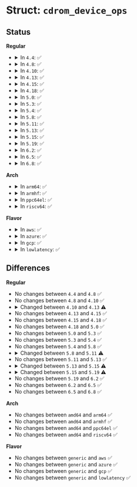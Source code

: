 # Struct: <code>cdrom_device_ops</code>

## Status
<b>Regular</b>
<ul>
<li>
<details>
<summary>In <code>4.4</code>: ✅</summary>

```c
struct cdrom_device_ops {
    int (*open)(struct cdrom_device_info *, int);
    void (*release)(struct cdrom_device_info *);
    int (*drive_status)(struct cdrom_device_info *, int);
    unsigned int (*check_events)(struct cdrom_device_info *, unsigned int, int);
    int (*media_changed)(struct cdrom_device_info *, int);
    int (*tray_move)(struct cdrom_device_info *, int);
    int (*lock_door)(struct cdrom_device_info *, int);
    int (*select_speed)(struct cdrom_device_info *, int);
    int (*select_disc)(struct cdrom_device_info *, int);
    int (*get_last_session)(struct cdrom_device_info *, struct cdrom_multisession *);
    int (*get_mcn)(struct cdrom_device_info *, struct cdrom_mcn *);
    int (*reset)(struct cdrom_device_info *);
    int (*audio_ioctl)(struct cdrom_device_info *, unsigned int, void *);
    const int capability;
    int n_minors;
    int (*generic_packet)(struct cdrom_device_info *, struct packet_command *);
};
```
</details>
</li>
<li>
<details>
<summary>In <code>4.8</code>: ✅</summary>

```c
struct cdrom_device_ops {
    int (*open)(struct cdrom_device_info *, int);
    void (*release)(struct cdrom_device_info *);
    int (*drive_status)(struct cdrom_device_info *, int);
    unsigned int (*check_events)(struct cdrom_device_info *, unsigned int, int);
    int (*media_changed)(struct cdrom_device_info *, int);
    int (*tray_move)(struct cdrom_device_info *, int);
    int (*lock_door)(struct cdrom_device_info *, int);
    int (*select_speed)(struct cdrom_device_info *, int);
    int (*select_disc)(struct cdrom_device_info *, int);
    int (*get_last_session)(struct cdrom_device_info *, struct cdrom_multisession *);
    int (*get_mcn)(struct cdrom_device_info *, struct cdrom_mcn *);
    int (*reset)(struct cdrom_device_info *);
    int (*audio_ioctl)(struct cdrom_device_info *, unsigned int, void *);
    const int capability;
    int n_minors;
    int (*generic_packet)(struct cdrom_device_info *, struct packet_command *);
};
```
</details>
</li>
<li>
<details>
<summary>In <code>4.10</code>: ✅</summary>

```c
struct cdrom_device_ops {
    int (*open)(struct cdrom_device_info *, int);
    void (*release)(struct cdrom_device_info *);
    int (*drive_status)(struct cdrom_device_info *, int);
    unsigned int (*check_events)(struct cdrom_device_info *, unsigned int, int);
    int (*media_changed)(struct cdrom_device_info *, int);
    int (*tray_move)(struct cdrom_device_info *, int);
    int (*lock_door)(struct cdrom_device_info *, int);
    int (*select_speed)(struct cdrom_device_info *, int);
    int (*select_disc)(struct cdrom_device_info *, int);
    int (*get_last_session)(struct cdrom_device_info *, struct cdrom_multisession *);
    int (*get_mcn)(struct cdrom_device_info *, struct cdrom_mcn *);
    int (*reset)(struct cdrom_device_info *);
    int (*audio_ioctl)(struct cdrom_device_info *, unsigned int, void *);
    const int capability;
    int n_minors;
    int (*generic_packet)(struct cdrom_device_info *, struct packet_command *);
};
```
</details>
</li>
<li>
<details>
<summary>In <code>4.13</code>: ✅</summary>

```c
struct cdrom_device_ops {
    int (*open)(struct cdrom_device_info *, int);
    void (*release)(struct cdrom_device_info *);
    int (*drive_status)(struct cdrom_device_info *, int);
    unsigned int (*check_events)(struct cdrom_device_info *, unsigned int, int);
    int (*media_changed)(struct cdrom_device_info *, int);
    int (*tray_move)(struct cdrom_device_info *, int);
    int (*lock_door)(struct cdrom_device_info *, int);
    int (*select_speed)(struct cdrom_device_info *, int);
    int (*select_disc)(struct cdrom_device_info *, int);
    int (*get_last_session)(struct cdrom_device_info *, struct cdrom_multisession *);
    int (*get_mcn)(struct cdrom_device_info *, struct cdrom_mcn *);
    int (*reset)(struct cdrom_device_info *);
    int (*audio_ioctl)(struct cdrom_device_info *, unsigned int, void *);
    const int capability;
    int (*generic_packet)(struct cdrom_device_info *, struct packet_command *);
};
```
</details>
</li>
<li>
<details>
<summary>In <code>4.15</code>: ✅</summary>

```c
struct cdrom_device_ops {
    int (*open)(struct cdrom_device_info *, int);
    void (*release)(struct cdrom_device_info *);
    int (*drive_status)(struct cdrom_device_info *, int);
    unsigned int (*check_events)(struct cdrom_device_info *, unsigned int, int);
    int (*media_changed)(struct cdrom_device_info *, int);
    int (*tray_move)(struct cdrom_device_info *, int);
    int (*lock_door)(struct cdrom_device_info *, int);
    int (*select_speed)(struct cdrom_device_info *, int);
    int (*select_disc)(struct cdrom_device_info *, int);
    int (*get_last_session)(struct cdrom_device_info *, struct cdrom_multisession *);
    int (*get_mcn)(struct cdrom_device_info *, struct cdrom_mcn *);
    int (*reset)(struct cdrom_device_info *);
    int (*audio_ioctl)(struct cdrom_device_info *, unsigned int, void *);
    const int capability;
    int (*generic_packet)(struct cdrom_device_info *, struct packet_command *);
};
```
</details>
</li>
<li>
<details>
<summary>In <code>4.18</code>: ✅</summary>

```c
struct cdrom_device_ops {
    int (*open)(struct cdrom_device_info *, int);
    void (*release)(struct cdrom_device_info *);
    int (*drive_status)(struct cdrom_device_info *, int);
    unsigned int (*check_events)(struct cdrom_device_info *, unsigned int, int);
    int (*media_changed)(struct cdrom_device_info *, int);
    int (*tray_move)(struct cdrom_device_info *, int);
    int (*lock_door)(struct cdrom_device_info *, int);
    int (*select_speed)(struct cdrom_device_info *, int);
    int (*select_disc)(struct cdrom_device_info *, int);
    int (*get_last_session)(struct cdrom_device_info *, struct cdrom_multisession *);
    int (*get_mcn)(struct cdrom_device_info *, struct cdrom_mcn *);
    int (*reset)(struct cdrom_device_info *);
    int (*audio_ioctl)(struct cdrom_device_info *, unsigned int, void *);
    const int capability;
    int (*generic_packet)(struct cdrom_device_info *, struct packet_command *);
};
```
</details>
</li>
<li>
<details>
<summary>In <code>5.0</code>: ✅</summary>

```c
struct cdrom_device_ops {
    int (*open)(struct cdrom_device_info *, int);
    void (*release)(struct cdrom_device_info *);
    int (*drive_status)(struct cdrom_device_info *, int);
    unsigned int (*check_events)(struct cdrom_device_info *, unsigned int, int);
    int (*media_changed)(struct cdrom_device_info *, int);
    int (*tray_move)(struct cdrom_device_info *, int);
    int (*lock_door)(struct cdrom_device_info *, int);
    int (*select_speed)(struct cdrom_device_info *, int);
    int (*select_disc)(struct cdrom_device_info *, int);
    int (*get_last_session)(struct cdrom_device_info *, struct cdrom_multisession *);
    int (*get_mcn)(struct cdrom_device_info *, struct cdrom_mcn *);
    int (*reset)(struct cdrom_device_info *);
    int (*audio_ioctl)(struct cdrom_device_info *, unsigned int, void *);
    const int capability;
    int (*generic_packet)(struct cdrom_device_info *, struct packet_command *);
};
```
</details>
</li>
<li>
<details>
<summary>In <code>5.3</code>: ✅</summary>

```c
struct cdrom_device_ops {
    int (*open)(struct cdrom_device_info *, int);
    void (*release)(struct cdrom_device_info *);
    int (*drive_status)(struct cdrom_device_info *, int);
    unsigned int (*check_events)(struct cdrom_device_info *, unsigned int, int);
    int (*media_changed)(struct cdrom_device_info *, int);
    int (*tray_move)(struct cdrom_device_info *, int);
    int (*lock_door)(struct cdrom_device_info *, int);
    int (*select_speed)(struct cdrom_device_info *, int);
    int (*select_disc)(struct cdrom_device_info *, int);
    int (*get_last_session)(struct cdrom_device_info *, struct cdrom_multisession *);
    int (*get_mcn)(struct cdrom_device_info *, struct cdrom_mcn *);
    int (*reset)(struct cdrom_device_info *);
    int (*audio_ioctl)(struct cdrom_device_info *, unsigned int, void *);
    const int capability;
    int (*generic_packet)(struct cdrom_device_info *, struct packet_command *);
};
```
</details>
</li>
<li>
<details>
<summary>In <code>5.4</code>: ✅</summary>

```c
struct cdrom_device_ops {
    int (*open)(struct cdrom_device_info *, int);
    void (*release)(struct cdrom_device_info *);
    int (*drive_status)(struct cdrom_device_info *, int);
    unsigned int (*check_events)(struct cdrom_device_info *, unsigned int, int);
    int (*media_changed)(struct cdrom_device_info *, int);
    int (*tray_move)(struct cdrom_device_info *, int);
    int (*lock_door)(struct cdrom_device_info *, int);
    int (*select_speed)(struct cdrom_device_info *, int);
    int (*select_disc)(struct cdrom_device_info *, int);
    int (*get_last_session)(struct cdrom_device_info *, struct cdrom_multisession *);
    int (*get_mcn)(struct cdrom_device_info *, struct cdrom_mcn *);
    int (*reset)(struct cdrom_device_info *);
    int (*audio_ioctl)(struct cdrom_device_info *, unsigned int, void *);
    const int capability;
    int (*generic_packet)(struct cdrom_device_info *, struct packet_command *);
};
```
</details>
</li>
<li>
<details>
<summary>In <code>5.8</code>: ✅</summary>

```c
struct cdrom_device_ops {
    int (*open)(struct cdrom_device_info *, int);
    void (*release)(struct cdrom_device_info *);
    int (*drive_status)(struct cdrom_device_info *, int);
    unsigned int (*check_events)(struct cdrom_device_info *, unsigned int, int);
    int (*media_changed)(struct cdrom_device_info *, int);
    int (*tray_move)(struct cdrom_device_info *, int);
    int (*lock_door)(struct cdrom_device_info *, int);
    int (*select_speed)(struct cdrom_device_info *, int);
    int (*select_disc)(struct cdrom_device_info *, int);
    int (*get_last_session)(struct cdrom_device_info *, struct cdrom_multisession *);
    int (*get_mcn)(struct cdrom_device_info *, struct cdrom_mcn *);
    int (*reset)(struct cdrom_device_info *);
    int (*audio_ioctl)(struct cdrom_device_info *, unsigned int, void *);
    const int capability;
    int (*generic_packet)(struct cdrom_device_info *, struct packet_command *);
};
```
</details>
</li>
<li>
<details>
<summary>In <code>5.11</code>: ✅</summary>

```c
struct cdrom_device_ops {
    int (*open)(struct cdrom_device_info *, int);
    void (*release)(struct cdrom_device_info *);
    int (*drive_status)(struct cdrom_device_info *, int);
    unsigned int (*check_events)(struct cdrom_device_info *, unsigned int, int);
    int (*tray_move)(struct cdrom_device_info *, int);
    int (*lock_door)(struct cdrom_device_info *, int);
    int (*select_speed)(struct cdrom_device_info *, int);
    int (*select_disc)(struct cdrom_device_info *, int);
    int (*get_last_session)(struct cdrom_device_info *, struct cdrom_multisession *);
    int (*get_mcn)(struct cdrom_device_info *, struct cdrom_mcn *);
    int (*reset)(struct cdrom_device_info *);
    int (*audio_ioctl)(struct cdrom_device_info *, unsigned int, void *);
    const int capability;
    int (*generic_packet)(struct cdrom_device_info *, struct packet_command *);
};
```
</details>
</li>
<li>
<details>
<summary>In <code>5.13</code>: ✅</summary>

```c
struct cdrom_device_ops {
    int (*open)(struct cdrom_device_info *, int);
    void (*release)(struct cdrom_device_info *);
    int (*drive_status)(struct cdrom_device_info *, int);
    unsigned int (*check_events)(struct cdrom_device_info *, unsigned int, int);
    int (*tray_move)(struct cdrom_device_info *, int);
    int (*lock_door)(struct cdrom_device_info *, int);
    int (*select_speed)(struct cdrom_device_info *, int);
    int (*select_disc)(struct cdrom_device_info *, int);
    int (*get_last_session)(struct cdrom_device_info *, struct cdrom_multisession *);
    int (*get_mcn)(struct cdrom_device_info *, struct cdrom_mcn *);
    int (*reset)(struct cdrom_device_info *);
    int (*audio_ioctl)(struct cdrom_device_info *, unsigned int, void *);
    const int capability;
    int (*generic_packet)(struct cdrom_device_info *, struct packet_command *);
};
```
</details>
</li>
<li>
<details>
<summary>In <code>5.15</code>: ✅</summary>

```c
struct cdrom_device_ops {
    int (*open)(struct cdrom_device_info *, int);
    void (*release)(struct cdrom_device_info *);
    int (*drive_status)(struct cdrom_device_info *, int);
    unsigned int (*check_events)(struct cdrom_device_info *, unsigned int, int);
    int (*tray_move)(struct cdrom_device_info *, int);
    int (*lock_door)(struct cdrom_device_info *, int);
    int (*select_speed)(struct cdrom_device_info *, int);
    int (*select_disc)(struct cdrom_device_info *, int);
    int (*get_last_session)(struct cdrom_device_info *, struct cdrom_multisession *);
    int (*get_mcn)(struct cdrom_device_info *, struct cdrom_mcn *);
    int (*reset)(struct cdrom_device_info *);
    int (*audio_ioctl)(struct cdrom_device_info *, unsigned int, void *);
    int (*generic_packet)(struct cdrom_device_info *, struct packet_command *);
    int (*read_cdda_bpc)(struct cdrom_device_info *, void *, u32, u32, u8 *);
    const int capability;
};
```
</details>
</li>
<li>
<details>
<summary>In <code>5.19</code>: ✅</summary>

```c
struct cdrom_device_ops {
    int (*open)(struct cdrom_device_info *, int);
    void (*release)(struct cdrom_device_info *);
    int (*drive_status)(struct cdrom_device_info *, int);
    unsigned int (*check_events)(struct cdrom_device_info *, unsigned int, int);
    int (*tray_move)(struct cdrom_device_info *, int);
    int (*lock_door)(struct cdrom_device_info *, int);
    int (*select_speed)(struct cdrom_device_info *, int);
    int (*get_last_session)(struct cdrom_device_info *, struct cdrom_multisession *);
    int (*get_mcn)(struct cdrom_device_info *, struct cdrom_mcn *);
    int (*reset)(struct cdrom_device_info *);
    int (*audio_ioctl)(struct cdrom_device_info *, unsigned int, void *);
    int (*generic_packet)(struct cdrom_device_info *, struct packet_command *);
    int (*read_cdda_bpc)(struct cdrom_device_info *, void *, u32, u32, u8 *);
    const int capability;
};
```
</details>
</li>
<li>
<details>
<summary>In <code>6.2</code>: ✅</summary>

```c
struct cdrom_device_ops {
    int (*open)(struct cdrom_device_info *, int);
    void (*release)(struct cdrom_device_info *);
    int (*drive_status)(struct cdrom_device_info *, int);
    unsigned int (*check_events)(struct cdrom_device_info *, unsigned int, int);
    int (*tray_move)(struct cdrom_device_info *, int);
    int (*lock_door)(struct cdrom_device_info *, int);
    int (*select_speed)(struct cdrom_device_info *, int);
    int (*get_last_session)(struct cdrom_device_info *, struct cdrom_multisession *);
    int (*get_mcn)(struct cdrom_device_info *, struct cdrom_mcn *);
    int (*reset)(struct cdrom_device_info *);
    int (*audio_ioctl)(struct cdrom_device_info *, unsigned int, void *);
    int (*generic_packet)(struct cdrom_device_info *, struct packet_command *);
    int (*read_cdda_bpc)(struct cdrom_device_info *, void *, u32, u32, u8 *);
    const int capability;
};
```
</details>
</li>
<li>
<details>
<summary>In <code>6.5</code>: ✅</summary>

```c
struct cdrom_device_ops {
    int (*open)(struct cdrom_device_info *, int);
    void (*release)(struct cdrom_device_info *);
    int (*drive_status)(struct cdrom_device_info *, int);
    unsigned int (*check_events)(struct cdrom_device_info *, unsigned int, int);
    int (*tray_move)(struct cdrom_device_info *, int);
    int (*lock_door)(struct cdrom_device_info *, int);
    int (*select_speed)(struct cdrom_device_info *, int);
    int (*get_last_session)(struct cdrom_device_info *, struct cdrom_multisession *);
    int (*get_mcn)(struct cdrom_device_info *, struct cdrom_mcn *);
    int (*reset)(struct cdrom_device_info *);
    int (*audio_ioctl)(struct cdrom_device_info *, unsigned int, void *);
    int (*generic_packet)(struct cdrom_device_info *, struct packet_command *);
    int (*read_cdda_bpc)(struct cdrom_device_info *, void *, u32, u32, u8 *);
    const int capability;
};
```
</details>
</li>
<li>
<details>
<summary>In <code>6.8</code>: ✅</summary>

```c
struct cdrom_device_ops {
    int (*open)(struct cdrom_device_info *, int);
    void (*release)(struct cdrom_device_info *);
    int (*drive_status)(struct cdrom_device_info *, int);
    unsigned int (*check_events)(struct cdrom_device_info *, unsigned int, int);
    int (*tray_move)(struct cdrom_device_info *, int);
    int (*lock_door)(struct cdrom_device_info *, int);
    int (*select_speed)(struct cdrom_device_info *, int);
    int (*get_last_session)(struct cdrom_device_info *, struct cdrom_multisession *);
    int (*get_mcn)(struct cdrom_device_info *, struct cdrom_mcn *);
    int (*reset)(struct cdrom_device_info *);
    int (*audio_ioctl)(struct cdrom_device_info *, unsigned int, void *);
    int (*generic_packet)(struct cdrom_device_info *, struct packet_command *);
    int (*read_cdda_bpc)(struct cdrom_device_info *, void *, u32, u32, u8 *);
    const int capability;
};
```
</details>
</li>
</ul>
<b>Arch</b>
<ul>
<li>
<details>
<summary>In <code>arm64</code>: ✅</summary>

```c
struct cdrom_device_ops {
    int (*open)(struct cdrom_device_info *, int);
    void (*release)(struct cdrom_device_info *);
    int (*drive_status)(struct cdrom_device_info *, int);
    unsigned int (*check_events)(struct cdrom_device_info *, unsigned int, int);
    int (*media_changed)(struct cdrom_device_info *, int);
    int (*tray_move)(struct cdrom_device_info *, int);
    int (*lock_door)(struct cdrom_device_info *, int);
    int (*select_speed)(struct cdrom_device_info *, int);
    int (*select_disc)(struct cdrom_device_info *, int);
    int (*get_last_session)(struct cdrom_device_info *, struct cdrom_multisession *);
    int (*get_mcn)(struct cdrom_device_info *, struct cdrom_mcn *);
    int (*reset)(struct cdrom_device_info *);
    int (*audio_ioctl)(struct cdrom_device_info *, unsigned int, void *);
    const int capability;
    int (*generic_packet)(struct cdrom_device_info *, struct packet_command *);
};
```
</details>
</li>
<li>
<details>
<summary>In <code>armhf</code>: ✅</summary>

```c
struct cdrom_device_ops {
    int (*open)(struct cdrom_device_info *, int);
    void (*release)(struct cdrom_device_info *);
    int (*drive_status)(struct cdrom_device_info *, int);
    unsigned int (*check_events)(struct cdrom_device_info *, unsigned int, int);
    int (*media_changed)(struct cdrom_device_info *, int);
    int (*tray_move)(struct cdrom_device_info *, int);
    int (*lock_door)(struct cdrom_device_info *, int);
    int (*select_speed)(struct cdrom_device_info *, int);
    int (*select_disc)(struct cdrom_device_info *, int);
    int (*get_last_session)(struct cdrom_device_info *, struct cdrom_multisession *);
    int (*get_mcn)(struct cdrom_device_info *, struct cdrom_mcn *);
    int (*reset)(struct cdrom_device_info *);
    int (*audio_ioctl)(struct cdrom_device_info *, unsigned int, void *);
    const int capability;
    int (*generic_packet)(struct cdrom_device_info *, struct packet_command *);
};
```
</details>
</li>
<li>
<details>
<summary>In <code>ppc64el</code>: ✅</summary>

```c
struct cdrom_device_ops {
    int (*open)(struct cdrom_device_info *, int);
    void (*release)(struct cdrom_device_info *);
    int (*drive_status)(struct cdrom_device_info *, int);
    unsigned int (*check_events)(struct cdrom_device_info *, unsigned int, int);
    int (*media_changed)(struct cdrom_device_info *, int);
    int (*tray_move)(struct cdrom_device_info *, int);
    int (*lock_door)(struct cdrom_device_info *, int);
    int (*select_speed)(struct cdrom_device_info *, int);
    int (*select_disc)(struct cdrom_device_info *, int);
    int (*get_last_session)(struct cdrom_device_info *, struct cdrom_multisession *);
    int (*get_mcn)(struct cdrom_device_info *, struct cdrom_mcn *);
    int (*reset)(struct cdrom_device_info *);
    int (*audio_ioctl)(struct cdrom_device_info *, unsigned int, void *);
    const int capability;
    int (*generic_packet)(struct cdrom_device_info *, struct packet_command *);
};
```
</details>
</li>
<li>
<details>
<summary>In <code>riscv64</code>: ✅</summary>

```c
struct cdrom_device_ops {
    int (*open)(struct cdrom_device_info *, int);
    void (*release)(struct cdrom_device_info *);
    int (*drive_status)(struct cdrom_device_info *, int);
    unsigned int (*check_events)(struct cdrom_device_info *, unsigned int, int);
    int (*media_changed)(struct cdrom_device_info *, int);
    int (*tray_move)(struct cdrom_device_info *, int);
    int (*lock_door)(struct cdrom_device_info *, int);
    int (*select_speed)(struct cdrom_device_info *, int);
    int (*select_disc)(struct cdrom_device_info *, int);
    int (*get_last_session)(struct cdrom_device_info *, struct cdrom_multisession *);
    int (*get_mcn)(struct cdrom_device_info *, struct cdrom_mcn *);
    int (*reset)(struct cdrom_device_info *);
    int (*audio_ioctl)(struct cdrom_device_info *, unsigned int, void *);
    const int capability;
    int (*generic_packet)(struct cdrom_device_info *, struct packet_command *);
};
```
</details>
</li>
</ul>
<b>Flavor</b>
<ul>
<li>
<details>
<summary>In <code>aws</code>: ✅</summary>

```c
struct cdrom_device_ops {
    int (*open)(struct cdrom_device_info *, int);
    void (*release)(struct cdrom_device_info *);
    int (*drive_status)(struct cdrom_device_info *, int);
    unsigned int (*check_events)(struct cdrom_device_info *, unsigned int, int);
    int (*media_changed)(struct cdrom_device_info *, int);
    int (*tray_move)(struct cdrom_device_info *, int);
    int (*lock_door)(struct cdrom_device_info *, int);
    int (*select_speed)(struct cdrom_device_info *, int);
    int (*select_disc)(struct cdrom_device_info *, int);
    int (*get_last_session)(struct cdrom_device_info *, struct cdrom_multisession *);
    int (*get_mcn)(struct cdrom_device_info *, struct cdrom_mcn *);
    int (*reset)(struct cdrom_device_info *);
    int (*audio_ioctl)(struct cdrom_device_info *, unsigned int, void *);
    const int capability;
    int (*generic_packet)(struct cdrom_device_info *, struct packet_command *);
};
```
</details>
</li>
<li>
<details>
<summary>In <code>azure</code>: ✅</summary>

```c
struct cdrom_device_ops {
    int (*open)(struct cdrom_device_info *, int);
    void (*release)(struct cdrom_device_info *);
    int (*drive_status)(struct cdrom_device_info *, int);
    unsigned int (*check_events)(struct cdrom_device_info *, unsigned int, int);
    int (*media_changed)(struct cdrom_device_info *, int);
    int (*tray_move)(struct cdrom_device_info *, int);
    int (*lock_door)(struct cdrom_device_info *, int);
    int (*select_speed)(struct cdrom_device_info *, int);
    int (*select_disc)(struct cdrom_device_info *, int);
    int (*get_last_session)(struct cdrom_device_info *, struct cdrom_multisession *);
    int (*get_mcn)(struct cdrom_device_info *, struct cdrom_mcn *);
    int (*reset)(struct cdrom_device_info *);
    int (*audio_ioctl)(struct cdrom_device_info *, unsigned int, void *);
    const int capability;
    int (*generic_packet)(struct cdrom_device_info *, struct packet_command *);
};
```
</details>
</li>
<li>
<details>
<summary>In <code>gcp</code>: ✅</summary>

```c
struct cdrom_device_ops {
    int (*open)(struct cdrom_device_info *, int);
    void (*release)(struct cdrom_device_info *);
    int (*drive_status)(struct cdrom_device_info *, int);
    unsigned int (*check_events)(struct cdrom_device_info *, unsigned int, int);
    int (*media_changed)(struct cdrom_device_info *, int);
    int (*tray_move)(struct cdrom_device_info *, int);
    int (*lock_door)(struct cdrom_device_info *, int);
    int (*select_speed)(struct cdrom_device_info *, int);
    int (*select_disc)(struct cdrom_device_info *, int);
    int (*get_last_session)(struct cdrom_device_info *, struct cdrom_multisession *);
    int (*get_mcn)(struct cdrom_device_info *, struct cdrom_mcn *);
    int (*reset)(struct cdrom_device_info *);
    int (*audio_ioctl)(struct cdrom_device_info *, unsigned int, void *);
    const int capability;
    int (*generic_packet)(struct cdrom_device_info *, struct packet_command *);
};
```
</details>
</li>
<li>
<details>
<summary>In <code>lowlatency</code>: ✅</summary>

```c
struct cdrom_device_ops {
    int (*open)(struct cdrom_device_info *, int);
    void (*release)(struct cdrom_device_info *);
    int (*drive_status)(struct cdrom_device_info *, int);
    unsigned int (*check_events)(struct cdrom_device_info *, unsigned int, int);
    int (*media_changed)(struct cdrom_device_info *, int);
    int (*tray_move)(struct cdrom_device_info *, int);
    int (*lock_door)(struct cdrom_device_info *, int);
    int (*select_speed)(struct cdrom_device_info *, int);
    int (*select_disc)(struct cdrom_device_info *, int);
    int (*get_last_session)(struct cdrom_device_info *, struct cdrom_multisession *);
    int (*get_mcn)(struct cdrom_device_info *, struct cdrom_mcn *);
    int (*reset)(struct cdrom_device_info *);
    int (*audio_ioctl)(struct cdrom_device_info *, unsigned int, void *);
    const int capability;
    int (*generic_packet)(struct cdrom_device_info *, struct packet_command *);
};
```
</details>
</li>
</ul>

## Differences
<b>Regular</b>
<ul>
<li>
No changes between <code>4.4</code> and <code>4.8</code> ✅
</li>
<li>
No changes between <code>4.8</code> and <code>4.10</code> ✅
</li>
<li>
<details>
<summary>Changed between <code>4.10</code> and <code>4.13</code> ⚠️</summary>
<ul>
<li>
<b>Field removed. </b>
<code>int n_minors</code>
</li>
</ul>
</details>
</li>
<li>
No changes between <code>4.13</code> and <code>4.15</code> ✅
</li>
<li>
No changes between <code>4.15</code> and <code>4.18</code> ✅
</li>
<li>
No changes between <code>4.18</code> and <code>5.0</code> ✅
</li>
<li>
No changes between <code>5.0</code> and <code>5.3</code> ✅
</li>
<li>
No changes between <code>5.3</code> and <code>5.4</code> ✅
</li>
<li>
No changes between <code>5.4</code> and <code>5.8</code> ✅
</li>
<li>
<details>
<summary>Changed between <code>5.8</code> and <code>5.11</code> ⚠️</summary>
<ul>
<li>
<b>Field removed. </b>
<code>int (*media_changed)(struct cdrom_device_info *, int)</code>
</li>
</ul>
</details>
</li>
<li>
No changes between <code>5.11</code> and <code>5.13</code> ✅
</li>
<li>
<details>
<summary>Changed between <code>5.13</code> and <code>5.15</code> ⚠️</summary>
<ul>
<li>
<b>Field added. </b>
<code>int (*read_cdda_bpc)(struct cdrom_device_info *, void *, u32, u32, u8 *)</code>
</li>
</ul>
</details>
</li>
<li>
<details>
<summary>Changed between <code>5.15</code> and <code>5.19</code> ⚠️</summary>
<ul>
<li>
<b>Field removed. </b>
<code>int (*select_disc)(struct cdrom_device_info *, int)</code>
</li>
</ul>
</details>
</li>
<li>
No changes between <code>5.19</code> and <code>6.2</code> ✅
</li>
<li>
No changes between <code>6.2</code> and <code>6.5</code> ✅
</li>
<li>
No changes between <code>6.5</code> and <code>6.8</code> ✅
</li>
</ul>
<b>Arch</b>
<ul>
<li>
No changes between <code>amd64</code> and <code>arm64</code> ✅
</li>
<li>
No changes between <code>amd64</code> and <code>armhf</code> ✅
</li>
<li>
No changes between <code>amd64</code> and <code>ppc64el</code> ✅
</li>
<li>
No changes between <code>amd64</code> and <code>riscv64</code> ✅
</li>
</ul>
<b>Flavor</b>
<ul>
<li>
No changes between <code>generic</code> and <code>aws</code> ✅
</li>
<li>
No changes between <code>generic</code> and <code>azure</code> ✅
</li>
<li>
No changes between <code>generic</code> and <code>gcp</code> ✅
</li>
<li>
No changes between <code>generic</code> and <code>lowlatency</code> ✅
</li>
</ul>

